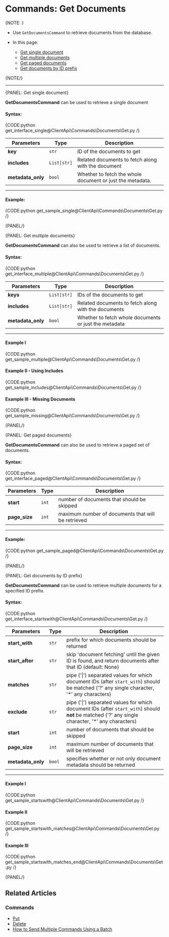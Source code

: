# Commands: Get Documents

{NOTE: }

* Use `GetDocumentsCommand` to retrieve documents from the database.

* In this page:
   - [Get single document](../../../client-api/commands/documents/get#get-single-document)   
   - [Get multiple documents](../../../client-api/commands/documents/get#get-multiple-documents)   
   - [Get paged documents](../../../client-api/commands/documents/get#get-paged-documents)   
   - [Get documents by ID prefix](../../../client-api/commands/documents/get#get-documents-by-id-prefix)  

{NOTE/}

---

{PANEL: Get single document}

**GetDocumentsCommand** can be used to retrieve a single document

#### Syntax:

{CODE:python get_interface_single@ClientApi\Commands\Documents\Get.py /}

| Parameters | Type | Description |
|------------|------|-------------|
| **key** | `str` | ID of the documents to get |
| **includes** | `List[str]` | Related documents to fetch along with the document |
| **metadata_only** | `bool` | Whether to fetch the whole document or just the metadata. |

---

#### Example:

{CODE:python get_sample_single@ClientApi\Commands\Documents\Get.py /}

{PANEL/}

{PANEL: Get multiple documents}

**GetDocumentsCommand** can also be used to retrieve a list of documents.

#### Syntax:

{CODE:python get_interface_multiple@ClientApi\Commands\Documents\Get.py /}

| Parameters | Type | Description |
|------------|------|-------------|
| **keys** | `List[str]` | IDs of the documents to get |
| **includes** | `List[str]` | Related documents to fetch along with the documents |
| **metadata_only** | `bool` | Whether to fetch whole documents or just the metadata |

---

#### Example I

{CODE:python get_sample_multiple@ClientApi\Commands\Documents\Get.py /}

#### Example II - Using Includes

{CODE:python get_sample_includes@ClientApi\Commands\Documents\Get.py /}

#### Example III - Missing Documents

{CODE:python get_sample_missing@ClientApi\Commands\Documents\Get.py /}

{PANEL/}

{PANEL: Get paged documents}

**GetDocumentsCommand** can also be used to retrieve a paged set of documents.

#### Syntax:

{CODE:python get_interface_paged@ClientApi\Commands\Documents\Get.py /}

| Parameters | Type | Description |
|------------|------|-------------|
| **start** | `int` | number of documents that should be skipped  |
| **page_size** | `int` | maximum number of documents that will be retrieved |

---

#### Example:

{CODE:python get_sample_paged@ClientApi\Commands\Documents\Get.py /}

{PANEL/}

{PANEL: Get documents by ID prefix}

**GetDocumentsCommand** can be used to retrieve multiple documents for a specified ID prefix.

#### Syntax:

{CODE:python get_interface_startswith@ClientApi\Commands\Documents\Get.py /}

| Parameters | Type | Description |
|------------|------|-------------|
| **start_with** | `str` | prefix for which documents should be returned |
| **start_after** | `str` | skip 'document fetching' until the given ID is found, and return documents after that ID (default: None) |
| **matches** | `str` | pipe ('&#124;') separated values for which document IDs (after `start_with`) should be matched ('?' any single character, '*' any characters) |
| **exclude** | `str` | pipe ('&#124;') separated values for which document IDs (after `start_with`) should **not** be matched ('?' any single character, '*' any characters) |
| **start** | `int` | number of documents that should be skipped |
| **page_size** | `int` | maximum number of documents that will be retrieved |
| **metadata_only** | `bool` | specifies whether or not only document metadata should be returned |

---

#### Example I

{CODE:python get_sample_startswith@ClientApi\Commands\Documents\Get.py /}

#### Example II

{CODE:python get_sample_startswith_matches@ClientApi\Commands\Documents\Get.py /}

#### Example III

{CODE:python get_sample_startswith_matches_end@ClientApi\Commands\Documents\Get.py /}

{PANEL/}

## Related Articles

### Commands 

- [Put](../../../client-api/commands/documents/put)  
- [Delete](../../../client-api/commands/documents/delete)
- [How to Send Multiple Commands Using a Batch](../../../client-api/commands/batches/how-to-send-multiple-commands-using-a-batch)
